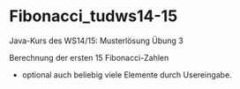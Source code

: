 Fibonacci_tudws14-15
====================

Java-Kurs des WS14/15: Musterlösung Übung 3

Berechnung der ersten 15 Fibonacci-Zahlen
+ optional auch beliebig viele Elemente durch Usereingabe.
